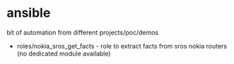 # ansible
bit of automation from different projects/poc/demos

- roles/nokia_sros_get_facts - role to extract facts from sros nokia routers (no dedicated module available)
